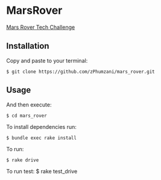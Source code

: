 # MarsRover

[Mars Rover Tech Challenge](https://code.google.com/archive/p/marsrovertechchallenge/)

## Installation

Copy and paste to your terminal:

    $ git clone https://github.com/zPhumzani/mars_rover.git


## Usage

And then execute:

    $ cd mars_rover

To install dependencies run:
    
    $ bundle exec rake install

To run:

    $ rake drive

To run test:
	$ rake test_drive
